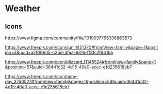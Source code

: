 # Weather
## Icons
https://www.figma.com/community/file/1019097765306863573

https://www.freepik.com/icon/sun_1451370#fromView=family&page=1&position=3&uuid=a2f09605-c25d-4fea-9316-ff3fc2f941be

https://www.freepik.com/icon/blizzard_11145524#fromView=family&page=1&position=57&uuid=36441c32-4d15-40a0-acec-e1d235618eb7

https://www.freepik.com/icon/rainy-day_3750523#fromView=family&page=1&position=54&uuid=36441c32-4d15-40a0-acec-e1d235618eb7
